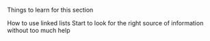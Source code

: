 Things to learn for this section

How to use linked lists
Start to look for the right source of information without too much help
